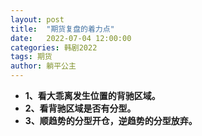 ```yaml
---
layout: post
title:  "期货复盘的着力点"
date:   2022-07-04 12:00:00
categories: 韩剧2022
tags: 期货
author: 躺平公主
---
```


* **1、看大乖离发生位置的背驰区域。**
* **2、看背驰区域是否有分型。**
* **3、顺趋势的分型开仓，逆趋势的分型放弃。**
